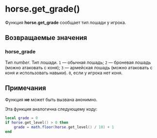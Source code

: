 # horse.get_grade()
Функция **horse.get_grade** сообщает тип лошади у игрока.

## Возвращаемые значения
### horse_grade
Тип *number*. Тип лошади. `1` &mdash; обычная лошадь; `2` &mdash; броневая лошадь (можно атаковать с коня); `3` &mdash; армейская лошадь (можно атаковать с коня и использовать навыки). `0`, если у игрока нет коня.

## Примечания
Функция **не** может быть вызвана анонимно.

Эта функция аналогична следующему коду:

````lua
local grade = 0
if horse.get_level() > 0 then
	grade = math.floor(horse.get_level() / 10) + 1
end
````